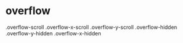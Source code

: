 # overflow

.overflow-scroll
.overflow-x-scroll
.overflow-y-scroll
.overflow-hidden
.overflow-y-hidden
.overflow-x-hidden
